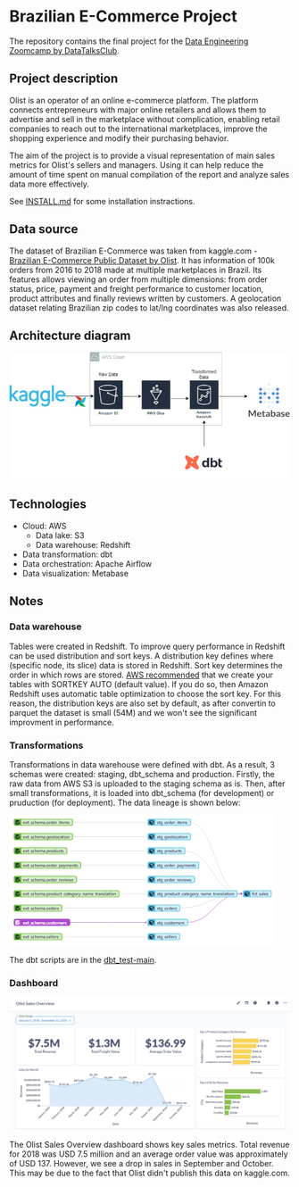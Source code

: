 # Brazilian E-Commerce Project

The repository contains the final project for the [Data Engineering Zoomcamp by DataTalksClub](https://github.com/DataTalksClub/data-engineering-zoomcamp). 

## Project description

Olist is an operator of an online e-commerce platform. The platform connects entrepreneurs with major online retailers and allows them to advertise and sell in the marketplace without complication, enabling retail companies to reach out to the international marketplaces, improve the shopping experience and modify their purchasing behavior.

The aim of the project is to provide a visual representation of main sales metrics for Olist's sellers and managers. Using it can help reduce the amount of time spent on manual compilation of the report and analyze sales data more effectively.

See [INSTALL.md](INSTALL.md) for some installation instractions.

## Data source

The dataset of Brazilian E-Commerce was taken from kaggle.com - [Brazilian E-Commerce Public Dataset by Olist](https://www.kaggle.com/datasets/olistbr/brazilian-ecommerce). It has information of 100k orders from 2016 to 2018 made at multiple marketplaces in Brazil. Its features allows viewing an order from multiple dimensions: from order status, price, payment and freight performance to customer location, product attributes and finally reviews written by customers. A geolocation dataset relating Brazilian zip codes to lat/lng coordinates was also released.

## Architecture diagram

![architecture](static/img/project_olist_architecture.jpg)

## Technologies

* Cloud: AWS
    * Data lake: S3
    * Data warehouse: Redshift
* Data transformation: dbt
* Data orchestration: Apache Airflow
* Data visualization: Metabase

## Notes

### Data warehouse

Tables were created in Redshift. To improve query performance in Redshift can be used distribution and sort keys. A distribution key defines where (specific node, its slice) data is stored in Redshift. Sort key determines the order in which rows are stored. [AWS recommended](https://docs.aws.amazon.com/redshift/latest/dg/t_Sorting_data.html) that we create your tables with SORTKEY AUTO (default value). If you do so, then Amazon Redshift uses automatic table optimization to choose the sort key. For this reason, the distribution keys are also set by default, as after convertin to parquet the dataset is small (54M) and we won't see the significant improvment in performance.

### Transformations

Transformations in data warehouse were defined with dbt. As a result, 3 schemas were created: staging, dbt_schema and production. Firstly, the raw data from AWS S3 is uploaded to the staging schema as is. Then, after small transformations, it is loaded into dbt_schema (for development) or pruduction (for deployment). The data lineage is shown below:

![dbt_lineage](static/img/dbt_lineage.png)

The dbt scripts are in the [dbt_test-main](dbt).

### Dashboard

![dashboard](static/img/olist_sales_dashboard.png)

The Olist Sales Overview dashboard shows key sales metrics. Total revenue for 2018 was USD 7.5 million and an average order value was approximately of USD 137. However, we see a drop in sales in September and October. This may be due to the fact that Olist didn't publish this data on kaggle.com.